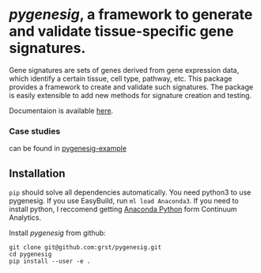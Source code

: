 # *pygenesig*, a framework to generate and validate tissue-specific gene signatures. 

Gene signatures are sets of genes derived from gene expression data, which identify a certain tissue, cell type, pathway, etc. This package provides a framework to create and validate such signatures. The package is easily extensible to add new methods for signature creation and testing.

Documentaion is available [here](http://grst.github.io/pygenesig). 

### Case studies
can be found in [pygenesig-example](https://github.com/grst/pygenesig-example)


## Installation
`pip` should solve all dependencies automatically. You need python3 to use pygenesig. 
If you use EasyBuild, run `ml load Anaconda3`. If you need to install python, I reccomend getting [Anaconda Python](https://www.continuum.io/downloads) form Continuum Analytics. 

Install *pygenesig* from github: 
```
git clone git@github.com:grst/pygenesig.git
cd pygenesig
pip install --user -e .
```
